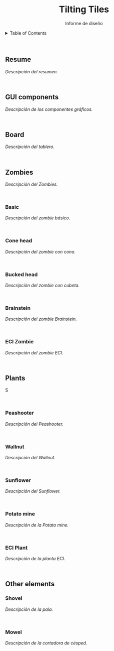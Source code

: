 <a id="informe-top"></a>
<br>
<div align="center">

<h1 align="center">Tilting Tiles</h1>

  <p align="center">
    Informe de diseño
    <br />
  </p>
</div>

<details>
  <summary>Table of Contents</summary>
  <ol>
    <li>
      <a href="#resume">Resume</a>
    </li>
    <li>
      <a href="#gui">GUI components</a>
    </li>
    <li>
      <a href="#board">Board</a>
    </li>
    <li>
      <a href="#zombies">Zombies</a>
      <ul>
        <li><a href="#basic">Basic</a></li>
        <li><a href="#coneHead">Cone head</a></li>
        <li><a href="#buckedHead">Bucked head</a></li>
        <li><a href="#brainstein">Brainstein</a></li>
        <li><a href="#eciZombie">ECI Zombie</a></li>
      </ul>
    </li>
    <li>
      <a href="#plants">Plants</a>
      <ul>
        <li><a href="#peaShooter">Peashooter</a></li>
        <li><a href="#wallnut">Wallnut</a></li>
        <li><a href="#sunFlower">Sunflower</a></li>
        <li><a href="#potato">Potato mine</a></li>
        <li><a href="#eciPlant">ECI Plant</a></li>
      </ul>
    </li>
    <li>
      <a href="#others">Other elements</a>
      <ul>
        <li><a href="#shovel">Shovel</a></li>
        <li><a href="#mowel">Mowel</a></li>
      </ul>
    </li>
  </ol>
</details>

<br>
<br>


## Resume
*Descripción del resumen.*

<br>

## GUI components
*Descripción de los componentes gráficos.*

<br>

## Board
*Descripción del tablero.*

<br>

## Zombies
*Descripción del Zombies.*

<br>

### Basic
*Descripción del zombie básico.*

<br>

### Cone head
*Descripción del zombie con cono.*

<br>

### Bucked head
*Descripción del zombie con cubeta.*

<br>

### Brainstein
*Descripción del zombie Brainstein.*

<br>

### ECI Zombie
*Descripción del zombie ECI.*

<br>

## Plants
S

<br>

### Peashooter
*Descripción del Peashooter.*

<br>

### Wallnut
*Descripción del Wallnut.*

<br>

### Sunflower
*Descripción del Sunflower.*

<br>

### Potato mine
*Descripción de la Potato mine.*

<br>

### ECI Plant
*Descripción de la planta ECI.*

<br>

## Other elements

### Shovel
*Descripción de la pala.*

<br>

### Mowel
*Descripción de la cortadora de césped.*
